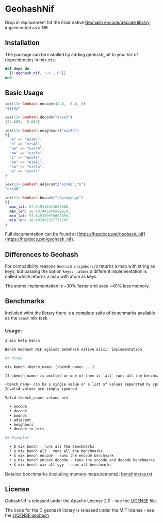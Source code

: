 # GeohashNif

Drop in replacement fot the Elixir native [Geohash encode/decode library](https://hexdocs.pm/geohash/) implemented as a NIF

## Installation

The package can be installed by adding geohash_nif to your list of dependencies in mix.exs:

```elixir
def deps do
  [{:geohash_nif, "~> 1.0"}]
end
```

## Basic Usage


```elixir
iex(1)> Geohash.encode(42.6, -5.6, 5)
"ezs42"

iex(1)> Geohash.decode("ezs42")
{42.605, -5.603}

iex(1)> Geohash.neighbors("ezs42")
%{
  "e" => "ezs43",
  "n" => "ezs48",
  "ne" => "ezs49",
  "nw" => "ezefx",
  "s" => "ezs40",
  "se" => "ezs41",
  "sw" => "ezefp",
  "w" => "ezefr"
}

iex(1)> Geohash.adjacent("ezs42","n")
"ezs48"

iex(1)> Geohash.bounds("u4pruydqqv")
%{
  max_lat: 57.649115324020386,
  max_lon: 10.407443046569824,
  min_lat: 57.649109959602356,
  min_lon: 10.407432317733765
}

```

Full documentation can be found at [https://hexdocs.pm/geohash_nif](https://hexdocs.pm/geohash_nif).


##  Differences to Geohash

For compatibility reasons `Geohash.neighbors/2` returns a map with string as keys,
but passing the option `keys: :atoms` a different implementation is called
which returns a map with atom as keys.

The atoms implementation is ~30% faster and uses ~40% less memory.


## Benchmarks

Included witht the library there is a complete suite of benchmarks available
as the `bench` mix task.

### Usage:

```bash
$ mix help bench

Bench Geohash NIF against Gehohash native Elixir implementation

## Usage

mix bench <bench_name> [<bench_name> ...]

If <bench_name> is omitted or one of them is `all` runs all the benchmarks.

<bench_name> can be a single value or a list of values separated by spaces.
Invalid values are simply ignored.

Valid <bench_name> values are

  • encode
  • decode
  • bounds
  • adjacent
  • neighbors
  • decode_to_bits

## Examples

  • $ mix bench - runs all the benchmarks
  • $ mix bench all - runs all the benchmarks
  • $ mix bench encode - runs the encode benchmark
  • $ mix bench encode decode - runs the encode and decode benchmarks
  • $ mix bench xxx all yyy - runs all benchmarks

```

Detailed benchmarks (including memory measurements): [benchmarks.txt](https://gitlab.com/wstucco/geohash_nif/-/raw/master/benchmarks.txt)


## License

GohashNif is released under the Apache License 2.0 - see the [LICENSE](LICENSE) file.

The code for the C geohash library is released under the MIT license - see the [LICENSE.geohash](LICENSE.geohash)